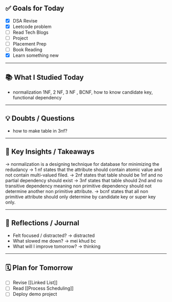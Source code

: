 ## ✅ Goals for Today 
- [x] DSA Revise 
- [x] Leetcode problem
- [ ] Read Tech Blogs 
- [ ] Project
- [ ] Placement Prep
- [ ] Book Reading
- [x] Learn something new

---

## 📚 What I Studied Today
- normalization 1NF, 2 NF, 3 NF , BCNF, how to know candidate key, functional dependency

---

## 💡 Doubts / Questions
- how to make table in 3nf?

---

## 🧠 Key Insights / Takeaways
-> normalization is a designing technique for database for minimizing the redudancy
-> 1 nf states that the attribute should contain atomic value and not contain multi-valued filed.
-> 2nf states that table should be 1nf and no partial dependency should exist
-> 3nf states that table should 2nd and no transitive dependency meaning non primitive dependency should not determine another non primitive attribute.
-> bcnf states that all non primitive attribute should only determine by candidate key or super key only.

---
## 💬 Reflections / Journal
- Felt focused / distracted?
	-> distracted
- What slowed me down?
	-> mei khud bc
- What will I improve tomorrow?
	-> thinking
---
## 🗓️ Plan for Tomorrow
- [ ] Revise [[Linked List]]
- [ ] Read [[Process Scheduling]]
- [ ] Deploy demo project
